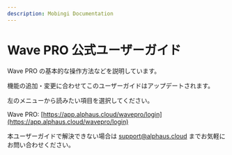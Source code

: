 ```yaml
---
description: Mobingi Documentation
---
```


# Wave PRO 公式ユーザーガイド

Wave PRO の基本的な操作方法などを説明しています。

機能の追加・変更に合わせてこのユーザーガイドはアップデートされます。

左のメニューから読みたい項目を選択してください。

Wave PRO: [https://app.alphaus.cloud/wavepro/login](https://app.alphaus.cloud/wavepro/login)

本ユーザーガイドで解決できない場合は support@alphaus.cloud までお気軽にお問い合わせください。

